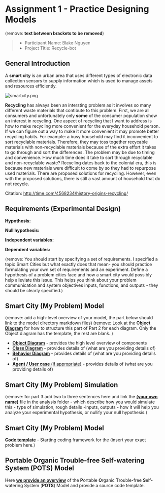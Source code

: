 # Assignment 1 - Practice Designing Models
(remove: **text between brackets to be removed**)

> * Participant Name: Blake Nguyen
> * Project Title: Recycle-bot

## General Introduction

A **smart city** is an urban area that uses different types of electronic data collection sensors to supply information which is used to manage assets and resources efficiently.


![smartcity.png](./smartcity.png)


**Recycling** has always been an intersting problem as it involves so many different waste materials that contibute to this problem. First, we are all consumers and unfortunately only **some** of the consumer population show an interest in recycling. One aspect of recycling that I want to address is how to make recycling more convenient for the everyday household person. If we can figure out a way to make it more convenient it may promote better recycling habits. For example: a busy household may find it inconvenient to sort recyclable materials. Therefore, they may toss together recycable materials with non-recyclable materials because of the extra effort it takes to go through and sort the differences. The problem may be due to timing and convenience. How much time does it take to sort through recyclable and non-recyclable waste? Recycling dates back to the colonial era, this is because new materials were difficult to come by so they had to repurpose used materials. There are proposed solutions for recycling. However, even with the proposed solutions, there is still a vast amount of household that do not recycle.

Citation: http://time.com/4568234/history-origins-recycling/


## Requirements (Experimental Design)



**Hypothesis:**

**Null hypothesis:**

**Independent variables:**

**Dependent variables:**


(remove: You should start by specifying a set of requirements. I specified a topic Smart Cities but what exactly does that mean-  you should practice formulating your own set of requirements and an experiment. Define a hypothesis of a problem cities face and how a smart city would possibly help alleviate this issue. This helps you think about your problem communication and system objectives inputs, functions, and outputs - they should be clearly specified.)


## Smart City (My Problem) Model

(remove: add a high-level overview of your model, the part below should link to the model directory markdown files)
(remove: Look at the [**Object Diagram**](model/object_diagram.md) for how to structure this part of Part 2 for each diagram. Only the Object diagram has the template, the rest are blank. )

* [**Object Diagram**](model/object_diagram.md) - provides the high level overview of components
* [**Class Diagram**](model/class_diagram.md) - provides details of (what are you providing details of)
* [**Behavior Diagram**](model/behavior_diagram.md) - provides details of (what are you providing details of)
* [**Agent / User case** (if appropriate)](model/agent_usecase_diagram.md) - provides details of (what are you providing details of)

## Smart City (My Problem) Simulation

(remove: for part 3 add two to three sentences here and link the [**(your own name)**](model/README.md) file in the analysis folder - which describe how you would simulate this - type of simulation, rough details -inputs, outputs - how it will help you analyze your experimental hypothesis, or nullify your null hypothesis.)


## Smart City (My Problem) Model
[**Code template**](code/README.md) - Starting coding framework for the (insert your exact problem here.)

## **P**ortable **O**rganic **T**rouble-free **S**elf-watering System (**POTS**) Model
Here [**we provide an overview**](code/POTS_system/README.md) of the **P**ortable **O**rganic **T**rouble-free **S**elf-watering System (**POTS**) Model and provide a source code template.



